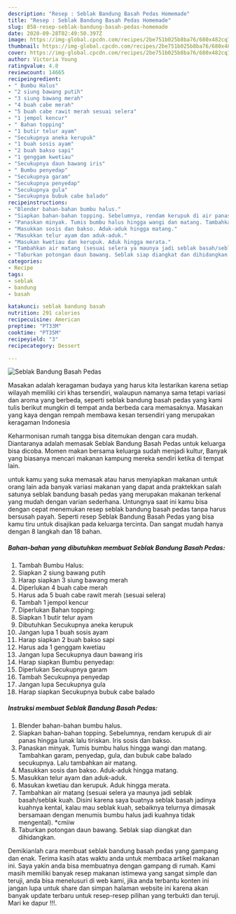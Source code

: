 ```yaml
---
description: "Resep : Seblak Bandung Basah Pedas Homemade"
title: "Resep : Seblak Bandung Basah Pedas Homemade"
slug: 858-resep-seblak-bandung-basah-pedas-homemade
date: 2020-09-28T02:49:50.397Z
image: https://img-global.cpcdn.com/recipes/2be751b025b8ba76/680x482cq70/seblak-bandung-basah-pedas-foto-resep-utama.jpg
thumbnail: https://img-global.cpcdn.com/recipes/2be751b025b8ba76/680x482cq70/seblak-bandung-basah-pedas-foto-resep-utama.jpg
cover: https://img-global.cpcdn.com/recipes/2be751b025b8ba76/680x482cq70/seblak-bandung-basah-pedas-foto-resep-utama.jpg
author: Victoria Young
ratingvalue: 4.8
reviewcount: 14665
recipeingredient:
- " Bumbu Halus"
- "2 siung bawang putih"
- "3 siung bawang merah"
- "4 buah cabe merah"
- "5 buah cabe rawit merah sesuai selera"
- "1 jempol kencur"
- " Bahan topping"
- "1 butir telur ayam"
- "Secukupnya aneka kerupuk"
- "1 buah sosis ayam"
- "2 buah bakso sapi"
- "1 genggam kwetiau"
- "Secukupnya daun bawang iris"
- " Bumbu penyedap"
- "Secukupnya garam"
- "Secukupnya penyedap"
- "Secukupnya gula"
- "Secukupnya bubuk cabe balado"
recipeinstructions:
- "Blender bahan-bahan bumbu halus."
- "Siapkan bahan-bahan topping. Sebelumnya, rendam kerupuk di air panas hingga lunak lalu tiriskan. Iris sosis dan bakso."
- "Panaskan minyak. Tumis bumbu halus hingga wangi dan matang. Tambahkan garam, penyedap, gula, dan bubuk cabe balado secukupnya. Lalu tambahkan air matang."
- "Masukkan sosis dan bakso. Aduk-aduk hingga matang."
- "Masukkan telur ayam dan aduk-aduk."
- "Masukan kwetiau dan kerupuk. Aduk hingga merata."
- "Tambahkan air matang (sesuai selera ya maunya jadi seblak basah/seblak kuah. Disini karena saya buatnya seblak basah jadinya kuahnya kental, kalau mau seblak kuah, sebaiknya telurnya dimasak bersamaan dengan menumis bumbu halus jadi kuahnya tidak mengental). *cmiiw"
- "Taburkan potongan daun bawang. Seblak siap diangkat dan dihidangkan."
categories:
- Recipe
tags:
- seblak
- bandung
- basah

katakunci: seblak bandung basah 
nutrition: 291 calories
recipecuisine: American
preptime: "PT33M"
cooktime: "PT35M"
recipeyield: "3"
recipecategory: Dessert

---
```



![Seblak Bandung Basah Pedas](https://img-global.cpcdn.com/recipes/2be751b025b8ba76/680x482cq70/seblak-bandung-basah-pedas-foto-resep-utama.jpg)

Masakan adalah keragaman budaya yang harus kita lestarikan karena setiap wilayah memiliki ciri khas tersendiri, walaupun namanya sama tetapi variasi dan aroma yang berbeda, seperti seblak bandung basah pedas yang kami tulis berikut mungkin di tempat anda berbeda cara memasaknya. Masakan yang kaya dengan rempah membawa kesan tersendiri yang merupakan keragaman Indonesia

Keharmonisan rumah tangga bisa ditemukan dengan cara mudah. Diantaranya adalah memasak Seblak Bandung Basah Pedas untuk keluarga bisa dicoba. Momen makan bersama keluarga sudah menjadi kultur, Banyak yang biasanya mencari makanan kampung mereka sendiri ketika di tempat lain.



untuk kamu yang suka memasak atau harus menyiapkan makanan untuk orang lain ada banyak variasi makanan yang dapat anda praktekkan salah satunya seblak bandung basah pedas yang merupakan makanan terkenal yang mudah dengan varian sederhana. Untungnya saat ini kamu bisa dengan cepat menemukan resep seblak bandung basah pedas tanpa harus bersusah payah.
Seperti resep Seblak Bandung Basah Pedas yang bisa kamu tiru untuk disajikan pada keluarga tercinta. Dan sangat mudah hanya dengan 8 langkah dan 18 bahan.


<!--inarticleads1-->

##### Bahan-bahan yang dibutuhkan membuat Seblak Bandung Basah Pedas:

1. Tambah  Bumbu Halus:
1. Siapkan 2 siung bawang putih
1. Harap siapkan 3 siung bawang merah
1. Diperlukan 4 buah cabe merah
1. Harus ada 5 buah cabe rawit merah (sesuai selera)
1. Tambah 1 jempol kencur
1. Diperlukan  Bahan topping:
1. Siapkan 1 butir telur ayam
1. Dibutuhkan Secukupnya aneka kerupuk
1. Jangan lupa 1 buah sosis ayam
1. Harap siapkan 2 buah bakso sapi
1. Harus ada 1 genggam kwetiau
1. Jangan lupa Secukupnya daun bawang iris
1. Harap siapkan  Bumbu penyedap:
1. Diperlukan Secukupnya garam
1. Tambah Secukupnya penyedap
1. Jangan lupa Secukupnya gula
1. Harap siapkan Secukupnya bubuk cabe balado




<!--inarticleads2-->

##### Instruksi membuat  Seblak Bandung Basah Pedas:

1. Blender bahan-bahan bumbu halus.
1. Siapkan bahan-bahan topping. Sebelumnya, rendam kerupuk di air panas hingga lunak lalu tiriskan. Iris sosis dan bakso.
1. Panaskan minyak. Tumis bumbu halus hingga wangi dan matang. Tambahkan garam, penyedap, gula, dan bubuk cabe balado secukupnya. Lalu tambahkan air matang.
1. Masukkan sosis dan bakso. Aduk-aduk hingga matang.
1. Masukkan telur ayam dan aduk-aduk.
1. Masukan kwetiau dan kerupuk. Aduk hingga merata.
1. Tambahkan air matang (sesuai selera ya maunya jadi seblak basah/seblak kuah. Disini karena saya buatnya seblak basah jadinya kuahnya kental, kalau mau seblak kuah, sebaiknya telurnya dimasak bersamaan dengan menumis bumbu halus jadi kuahnya tidak mengental). *cmiiw
1. Taburkan potongan daun bawang. Seblak siap diangkat dan dihidangkan.




Demikianlah cara membuat seblak bandung basah pedas yang gampang dan enak. Terima kasih atas waktu anda untuk membaca artikel makanan ini. Saya yakin anda bisa membuatnya dengan gampang di rumah. Kami masih memiliki banyak resep makanan istimewa yang sangat simple dan teruji, anda bisa menelusuri di web kami, jika anda terbantu konten ini jangan lupa untuk share dan simpan halaman website ini karena akan banyak update terbaru untuk resep-resep pilihan yang terbukti dan teruji. Mari ke dapur !!!. 
